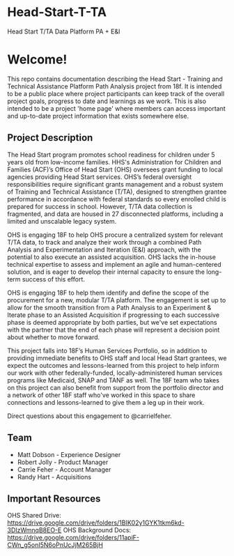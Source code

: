 # Head-Start-T-TA
Head Start T/TA Data Platform PA + E&amp;I  

# Welcome!
This repo contains documentation describing the Head Start - Training and Technical Assistance Platform Path Analysis project from 18f. It is intended to be a public place where project participants can keep track of the overall project goals, progress to date and learnings as we work. This is also intended to be a project 'home page' where members can access important and up-to-date project information that exists somewhere else.



## Project Description

The Head Start program promotes school readiness for children under 5 years old from low-income families. HHS's Administration for Children and Families (ACF)’s Office of Head Start (OHS) oversees grant funding to local agencies providing Head Start services. OHS’s federal oversight responsibilities require significant grants management and a robust system of Training and Technical Assistance (T/TA), designed to strengthen grantee performance in accordance with federal standards so every enrolled child is prepared for success in school. However, T/TA data collection is fragmented, and data are housed in 27 disconnected platforms, including a limited and unscalable legacy system.

OHS is engaging 18F to help OHS procure a centralized system for relevant T/TA data, to track and analyze their work through a combined Path Analysis and Experimentation and Iteration (E&I) approach, with the potential to also execute an assisted acquisition. OHS lacks the in-house technical expertise to assess and implement an agile and human-centered solution, and is eager to develop their internal capacity to ensure the long-term success of this effort.

OHS is engaging 18F to help them identify and define the scope of the procurement for a new, modular T/TA platform. The engagement is set up to allow for the smooth transition from a Path Analysis to an Experiment & Iterate phase to an Assisted Acquisition if progressing to each successive phase is deemed appropriate by both parties, but we've set expectations with the partner that the end of each phase will represent a decision point about whether to move forward.

This project falls into 18F’s Human Services Portfolio, so in addition to providing immediate benefits to OHS staff and local Head Start grantees, we expect the outcomes and lessons-learned from this project to help inform our work with other federally-funded, locally-administered human services programs like Medicaid, SNAP and TANF as well. The 18F team who takes on this project can also benefit from support from the portfolio director and a network of other 18F staff who've worked in this space to share connections and lessons-learned to give them a leg up in their work.

Direct questions about this engagement to @carrielfeher.


## Team

- Matt Dobson - Experience Designer
- Robert Jolly - Product Manager
- Carrie Feher - Account Manager
- Randy Hart - Acquisitions


## Important Resources

OHS Shared Drive: https://drive.google.com/drive/folders/1BIK02y1GYK1tkm6kd-3DIzWmnqB8EO-E
OHS Background Docs: https://drive.google.com/drive/folders/11apiF-CWn_g5onI5N6oPnUcJjM265BjH


